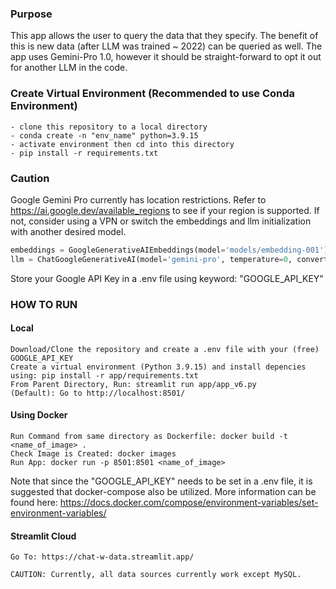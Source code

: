 ### Purpose
This app allows the user to query the data that they specify. The benefit of this is new data (after LLM was trained ~ 2022) can be queried as well.
The app uses Gemini-Pro 1.0, however it should be straight-forward to opt it out for another LLM in the code.


### Create Virtual Environment (Recommended to use Conda Environment)

```
- clone this repository to a local directory
- conda create -n "env_name" python=3.9.15
- activate environment then cd into this directory
- pip install -r requirements.txt
```

### Caution
Google Gemini Pro currently has location restrictions. Refer to https://ai.google.dev/available_regions to see if your region is supported.
If not, consider using a VPN or switch the embeddings and llm initialization with another desired model.
```python
embeddings = GoogleGenerativeAIEmbeddings(model='models/embedding-001')
llm = ChatGoogleGenerativeAI(model='gemini-pro', temperature=0, convert_system_message_to_human=True)
```

Store your Google API Key in a .env file using keyword: "GOOGLE_API_KEY"

### HOW TO RUN

#### Local
```
Download/Clone the repository and create a .env file with your (free) GOOGLE_API_KEY
Create a virtual environment (Python 3.9.15) and install depencies using: pip install -r app/requirements.txt
From Parent Directory, Run: streamlit run app/app_v6.py
(Default): Go to http://localhost:8501/
```

#### Using Docker
```
Run Command from same directory as Dockerfile: docker build -t <name_of_image> .
Check Image is Created: docker images
Run App: docker run -p 8501:8501 <name_of_image>
```
Note that since the "GOOGLE_API_KEY" needs to be set in a .env file, it is suggested that docker-compose also be utilized.
More information can be found here: https://docs.docker.com/compose/environment-variables/set-environment-variables/

#### Streamlit Cloud
```
Go To: https://chat-w-data.streamlit.app/

CAUTION: Currently, all data sources currently work except MySQL.
```